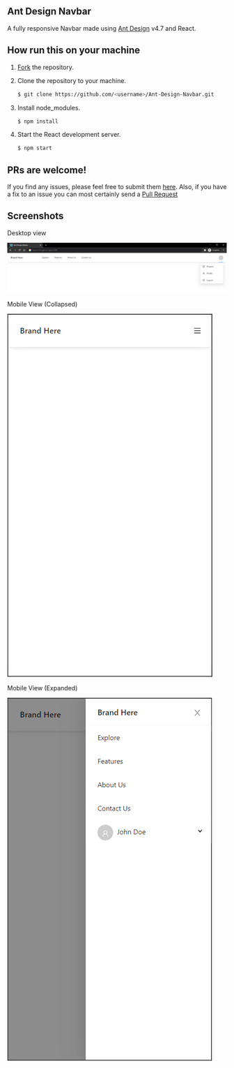 ## Ant Design Navbar
A fully responsive Navbar made using [Ant Design](https://ant.design/) v4.7 and React.


## How run this on your machine

1. [Fork](https://github.com/thisuraseniya/Ant-Design-Navbar/fork) the repository.

2. Clone the repository to your machine.

   ```bash
   $ git clone https://github.com/<username>/Ant-Design-Navbar.git
   ```

3. Install node_modules.

   ```bash
   $ npm install
   ```

4. Start the React development server.

   ```bash
   $ npm start
   ```


## PRs are welcome!

If you find any issues, please feel free to submit them [here](https://github.com/thisuraseniya/Ant-Design-Navbar/issues). Also, if you have a fix to an issue you can most certainly send a [Pull Request](https://github.com/thisuraseniya/Ant-Design-Navbar/pulls)


## Screenshots

Desktop view

![image](./screenshots/desktop.png)

Mobile View (Collapsed)

![image](./screenshots/mobile1.png)

Mobile View (Expanded)

![image](./screenshots/mobile2.png)



